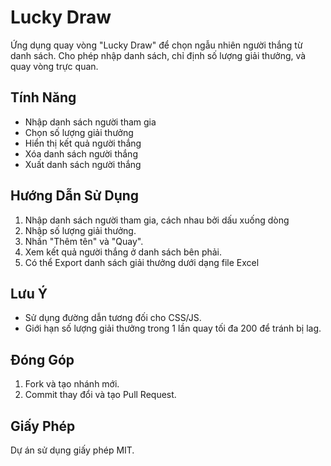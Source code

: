 # Lucky Draw

Ứng dụng quay vòng "Lucky Draw" để chọn ngẫu nhiên người thắng từ danh sách. Cho phép nhập danh sách, chỉ định số lượng giải thưởng, và quay vòng trực quan.

## Tính Năng
- Nhập danh sách người tham gia
- Chọn số lượng giải thưởng
- Hiển thị kết quả người thắng
- Xóa danh sách người thắng
- Xuất danh sách người thắng

## Hướng Dẫn Sử Dụng
1. Nhập danh sách người tham gia, cách nhau bởi dấu xuống dòng
2. Nhập số lượng giải thưởng.
3. Nhấn "Thêm tên" và "Quay".
4. Xem kết quả người thắng ở danh sách bên phải.
5. Có thể Export danh sách giải thưởng dưới dạng file Excel 

## Lưu Ý
- Sử dụng đường dẫn tương đối cho CSS/JS.
- Giới hạn số lượng giải thưởng trong 1 lần quay tối đa 200 để tránh bị lag.

## Đóng Góp
1. Fork và tạo nhánh mới.
2. Commit thay đổi và tạo Pull Request.

## Giấy Phép
Dự án sử dụng giấy phép MIT.

